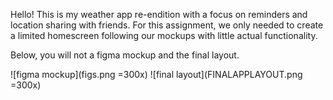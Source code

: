 Hello! This is my weather app re-endition with a focus on reminders and location sharing with friends. For this assignment, we only needed to create a limited homescreen following our mockups with little actual functionality. 

Below, you will not a figma mockup and the final layout. 


![figma mockup](figs.png =300x) ![final layout](FINALAPPLAYOUT.png =300x)
